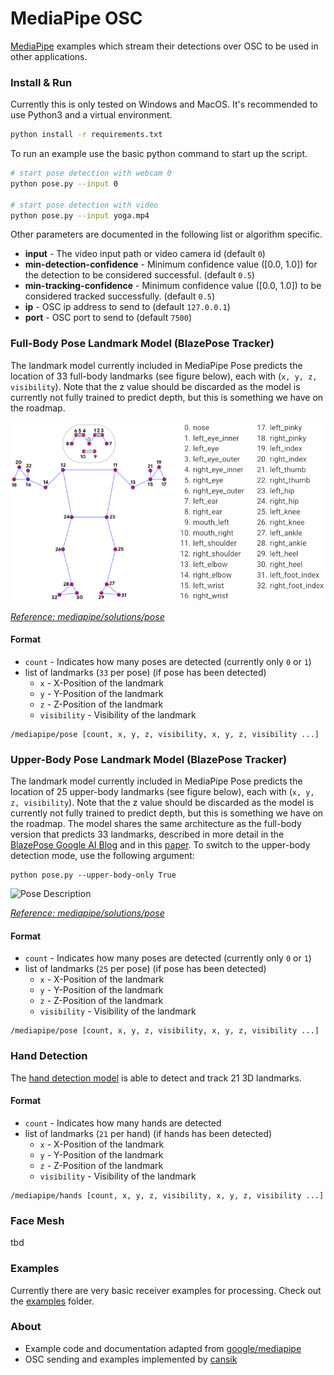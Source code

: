 # MediaPipe OSC
[MediaPipe](https://google.github.io/mediapipe/) examples which stream their detections over OSC to be used in other applications.

### Install & Run

Currently this is only tested on Windows and MacOS. It's recommended to use Python3 and a virtual environment.

```bash
python install -r requirements.txt
```

To run an example use the basic python command to start up the script.

```bash
# start pose detection with webcam 0
python pose.py --input 0

# start pose detection with video
python pose.py --input yoga.mp4
```

Other parameters are documented in the following list or algorithm specific.

- **input** - The video input path or video camera id (default `0`)
- **min-detection-confidence** - Minimum confidence value ([0.0, 1.0]) for the detection to be considered successful. (default `0.5`)
- **min-tracking-confidence** - Minimum confidence value ([0.0, 1.0]) to be considered tracked successfully. (default `0.5`)
- **ip** - OSC ip address to send to (default `127.0.0.1`)
- **port** - OSC port to send to (default `7500`)

### Full-Body Pose Landmark Model (BlazePose Tracker)
The landmark model currently included in MediaPipe Pose predicts the location of 33 full-body landmarks (see figure below), each with (`x, y, z, visibility`). Note that the z value should be discarded as the model is currently not fully trained to predict depth, but this is something we have on the roadmap.

![Pose Description](readme/pose_tracking_full_body_landmarks.png)

*[Reference: mediapipe/solutions/pose](https://google.github.io/mediapipe/solutions/pose#pose-landmark-model-blazepose-tracker)*

#### Format

- `count` - Indicates how many poses are detected (currently only `0` or `1`)
- list of landmarks (`33` per pose) (if pose has been detected)
    - `x` - X-Position of the landmark
    - `y` - Y-Position of the landmark
    - `z` - Z-Position of the landmark
    - `visibility` - Visibility of the landmark

```
/mediapipe/pose [count, x, y, z, visibility, x, y, z, visibility ...]
```

### Upper-Body Pose Landmark Model (BlazePose Tracker)
The landmark model currently included in MediaPipe Pose predicts the location of 25 upper-body landmarks (see figure below), each with (`x, y, z, visibility`). Note that the z value should be discarded as the model is currently not fully trained to predict depth, but this is something we have on the roadmap. The model shares the same architecture as the full-body version that predicts 33 landmarks, described in more detail in the [BlazePose Google AI Blog](https://ai.googleblog.com/2020/08/on-device-real-time-body-pose-tracking.html) and in this [paper](https://arxiv.org/abs/2006.10204).
To switch to the upper-body detection mode, use the following argument:

```
python pose.py --upper-body-only True
```

![Pose Description](readme/pose_tracking_upper_body_landmarks.png)

*[Reference: mediapipe/solutions/pose](https://google.github.io/mediapipe/solutions/pose#pose-landmark-model-blazepose-tracker)*

#### Format

- `count` - Indicates how many poses are detected (currently only `0` or `1`)
- list of landmarks (`25` per pose) (if pose has been detected)
    - `x` - X-Position of the landmark
    - `y` - Y-Position of the landmark
    - `z` - Z-Position of the landmark
    - `visibility` - Visibility of the landmark

```
/mediapipe/pose [count, x, y, z, visibility, x, y, z, visibility ...]
```

### Hand Detection
The [hand detection model](https://google.github.io/mediapipe/solutions/hands.html) is able to detect and track 21 3D landmarks.

#### Format

- `count` - Indicates how many hands are detected
- list of landmarks (`21` per hand) (if hands has been detected)
    - `x` - X-Position of the landmark
    - `y` - Y-Position of the landmark
    - `z` - Z-Position of the landmark
    - `visibility` - Visibility of the landmark

```
/mediapipe/hands [count, x, y, z, visibility, x, y, z, visibility ...]
```

### Face Mesh
tbd

### Examples

Currently there are very basic receiver examples for processing. Check out the [examples](examples) folder.

### About
* Example code and documentation adapted from [google/mediapipe](https://google.github.io/mediapipe/solutions/)
* OSC sending and examples implemented by [cansik](https://github.com/cansik)